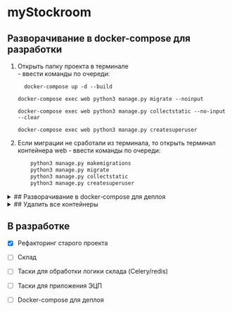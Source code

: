 # myStockroom

## Разворачивание в docker-compose для разработки
  1. Открыть папку проекта в терминале  
    - ввести команды по очереди:
      ```
        docker-compose up -d --build
      ```  
      ```
      docker-compose exec web python3 manage.py migrate --noinput
      ```
      ```
      docker-compose exec web python3 manage.py collectstatic --no-input --clear
      ```
      ```
      docker-compose exec web python3 manage.py createsuperuser
      ```
  
  2. Если миграции не сработали из терминала, то открыть терминал контейнера web
    - ввести команды по очереди:
      ```python
          python3 manage.py makemigrations
          python3 manage.py migrate
          python3 manage.py collectstatic
          python3 manage.py createsuperuser
      ```

<details><summary> ## Разворачивание в docker-compose для деплоя </summary>

```
  docker-compose -f docker-compose.prod.yml down -v
```
```
  docker-compose -f docker-compose.prod.yml up -d --build
```
```
  docker-compose -f docker-compose.prod.yml exec web python manage.py migrate --noinput
```
```
  docker-compose -f docker-compose.prod.yml exec web python manage.py collectstatic --no-input --clear
```
```
  docker-compose -f docker-compose.prod.yml exec web python manage.py createsuperuser
```
</details>

<details><summary>## Удалить все контейнеры  </summary>
  - разработка
      ```
        docker-compose -f docker-compose down -v
      ```
  - деплой
      ```
        docker-compose -f docker-compose.prod.yml down -v
      ```
</details>

## В разработке

- [X] Рефакторинг старого проекта
- [ ] Склад
- [ ] Таски для обработки логики склада (Celery/redis)
- [ ] Таски для приложения ЭЦП
- [ ] Docker-compose для деплоя
    